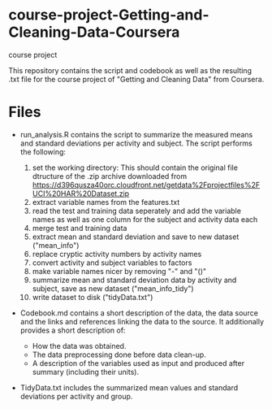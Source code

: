 # course-project-Getting-and-Cleaning-Data-Coursera
course project

This repository contains the script and codebook as well as the resulting .txt file for the course project of "Getting and Cleaning Data" from Coursera.

# Files
- run_analysis.R contains the script to summarize the measured means and standard deviations per activity and subject. The script performs the following:  
  1. set the working directory: This should contain the original file dtructure of the .zip archive downloaded from https://d396qusza40orc.cloudfront.net/getdata%2Fprojectfiles%2FUCI%20HAR%20Dataset.zip  
  2.  extract variable names from the features.txt  
  3.  read the test and training data seperately and add the variable names as well as one column for the subject and activity data each  
  4.  merge test and training data  
  5.  extract mean and standard deviation and save to new dataset ("mean_info")  
  6.  replace cryptic activity numbers by activity names  
  7.  convert activity and subject variables to factors  
  8.  make variable names nicer by removing "-" and "()"  
  9.  summarize mean and standard deviation data by activity and subject, save as new dataset ("mean_info_tidy")  
  10.  write dataset to disk ("tidyData.txt")

- Codebook.md contains a short description of the data, the data source and the links and references linking the data to the source. It additionally provides a short description of:  
  - How the data was obtained.  
  - The data preprocessing done before data clean-up.  
  - A description of the variables used as input and produced after summary (including their units).  

- TidyData.txt includes the summarized mean values and standard deviations per activity and group.

